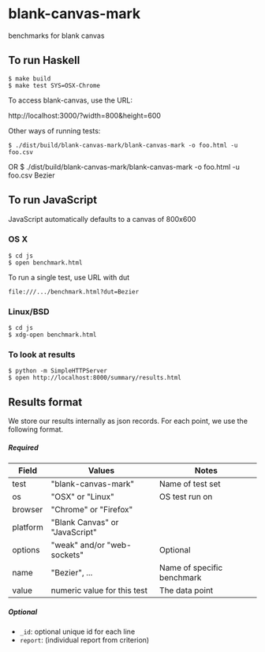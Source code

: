 blank-canvas-mark
=================

benchmarks for blank canvas

## To run Haskell

    $ make build
    $ make test SYS=OSX-Chrome

To access blank-canvas, use the URL:

   http://localhost:3000/?width=800&height=600

Other ways of running tests:

    $ ./dist/build/blank-canvas-mark/blank-canvas-mark -o foo.html -u foo.csv
OR
    $ ./dist/build/blank-canvas-mark/blank-canvas-mark -o foo.html -u foo.csv Bezier



## To run JavaScript

JavaScript automatically defaults to a canvas of 800x600

### OS X
    $ cd js
    $ open benchmark.html

To run a single test, use URL with dut

    file:///.../benchmark.html?dut=Bezier

### Linux/BSD
    $ cd js
    $ xdg-open benchmark.html


### To look at results

    $ python -m SimpleHTTPServer
    $ open http://localhost:8000/summary/results.html

## Results format

We store our results internally as json records. For each point, we use the following format.

##### Required

Field | Values | Notes
------|--------|------
test     | "blank-canvas-mark"         | Name of test set
os       | "OSX" or "Linux"            | OS test run on
browser  | "Chrome" or "Firefox"       | 
platform | "Blank Canvas" or "JavaScript" | 
options  | "weak" and/or "web-sockets" | Optional 
name     | "Bezier", ...               | Name of specific benchmark
value    | numeric value for this test | The data point

##### Optional

 * `_id`: optional unique id for each line
 * `report`: (individual report from criterion)


